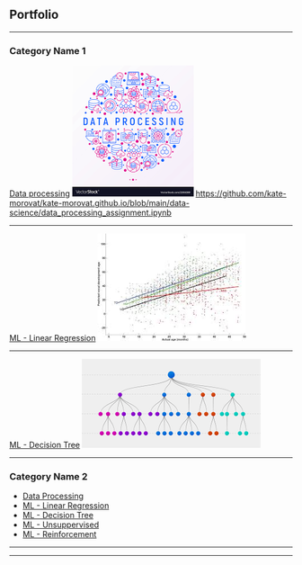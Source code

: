 ## Portfolio

---

### Category Name 1 

[Data processing](/data-science/data_processing_assignment.ipynb)
<img src="images/data_processing.png?raw=true"/>
https://github.com/kate-morovat/kate-morovat.github.io/blob/main/data-science/data_processing_assignment.ipynb

---
[ML - Linear Regression](/data-science/linear_regression_assignment.ipynb)
<img src="images/linear_regression.jpg?raw=true"/>

---
[ML - Decision Tree](/data-science/decision_tree_assignment.ipynb)
<img src="images/decision_tree.png?raw=true"/>

---

### Category Name 2

- [Data Processing](https://github.com/kate-morovat/kate-morovat.github.io/blob/main/data-science/data_processing_assignment.ipynb)
- [ML - Linear Regression](https://github.com/kate-morovat/kate-morovat.github.io/blob/main/data-science/linear_regression_assignment.ipynb)
- [ML - Decision Tree](https://github.com/kate-morovat/kate-morovat.github.io/blob/main/data-science/decision_tree_assignment.ipynb)
- [ML - Unsuppervised](http://example.com/)
- [ML - Reinforcement](http://example.com/)

---




---
<!-- <p style="font-size:11px">Page template forked from <a href="https://github.com/evanca/quick-portfolio">evanca</a></p> -->
<!-- Remove above link if you don't want to attibute -->
